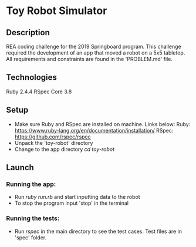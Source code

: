 # Toy Robot Simulator

## Description

REA coding challenge for the 2019 Springboard program. This challenge required the development of an app that moved a robot on a 5x5 tabletop. All requirements and constraints are found in the 'PROBLEM.md' file.

## Technologies

Ruby 2.4.4
RSpec Core 3.8

## Setup
- Make sure Ruby and RSpec are installed on machine. Links below:
    Ruby: https://www.ruby-lang.org/en/documentation/installation/
    RSpec: https://github.com/rspec/rspec
- Unpack the 'toy-robot' directory
- Change to the app directory *cd toy-robot*

## Launch
### Running the app:
- Run *ruby run.rb* and start inputting data to the robot
- To stop the program input 'stop' in the terminal

### Running the tests:
- Run *rspec* in the main directory to see the test cases. Test files are in 'spec' folder.


